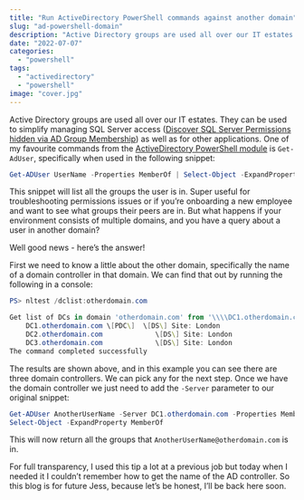 ```yaml
---
title: "Run ActiveDirectory PowerShell commands against another domain"
slug: "ad-powershell-domain"
description: "Active Directory groups are used all over our IT estates. They can be used to simplify managing SQL Server access as well as for other applications."
date: "2022-07-07"
categories:
  - "powershell"
tags:
  - "activedirectory"
  - "powershell"
image: "cover.jpg"
---
```


Active Directory groups are used all over our IT estates. They can be used to simplify managing SQL Server access ([Discover SQL Server Permissions hidden via AD Group Membership](https://jesspomfret.com/sql-server-permissions-via-ad/)) as well as for other applications. One of my favourite commands from the [ActiveDirectory PowerShell module](https://docs.microsoft.com/en-us/powershell/module/activedirectory/?view=windowsserver2022-ps) is `Get-AdUser`, specifically when used in the following snippet:

```PowerShell
Get-ADUser UserName -Properties MemberOf | Select-Object -ExpandProperty MemberOf
```

This snippet will list all the groups the user is in. Super useful for troubleshooting permissions issues or if you’re onboarding a new employee and want to see what groups their peers are in. But what happens if your environment consists of multiple domains, and you have a query about a user in another domain?

Well good news - here’s the answer!

First we need to know a little about the other domain, specifically the name of a domain controller in that domain. We can find that out by running the following in a console:

```PowerShell
PS> nltest /dclist:otherdomain.com

Get list of DCs in domain 'otherdomain.com' from '\\\\DC1.otherdomain.com'.
    DC1.otherdomain.com \[PDC\]  \[DS\] Site: London
    DC2.otherdomain.com             \[DS\] Site: London
    DC3.otherdomain.com             \[DS\] Site: London
The command completed successfully
```

The results are shown above, and in this example you can see there are three domain controllers. We can pick any for the next step. Once we have the domain controller we just need to add the `-Server` parameter to our original snippet:

```PowerShell
Get-ADUser AnotherUserName -Server DC1.otherdomain.com -Properties MemberOf |
Select-Object -ExpandProperty MemberOf
```

This will now return all the groups that `AnotherUserName@otherdomain.com` is in.

For full transparency, I used this tip a lot at a previous job but today when I needed it I couldn’t remember how to get the name of the AD controller. So this blog is for future Jess, because let’s be honest, I’ll be back here soon.
